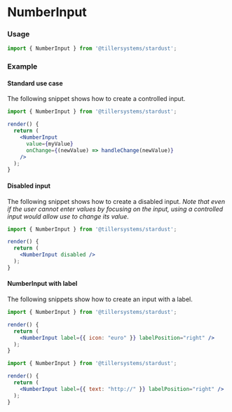 # NumberInput

### Usage

```jsx
import { NumberInput } from '@tillersystems/stardust';
```

<!-- STORY -->

<!-- PROPS -->

### Example

#### Standard use case

The following snippet shows how to create a controlled input.

```jsx
import { NumberInput } from '@tillersystems/stardust';

render() {
  return (
    <NumberInput
      value={myValue}
      onChange={(newValue) => handleChange(newValue)}
    />
  );
}
```

#### Disabled input

The following snippet shows how to create a disabled input. _Note that even if the user cannot
enter values by focusing on the input, using a controlled input would allow use to change its
value_.

```jsx
import { NumberInput } from '@tillersystems/stardust';

render() {
  return (
    <NumberInput disabled />
  );
}
```

#### NumberInput with label

The following snippets show how to create an input with a label.

```jsx
import { NumberInput } from '@tillersystems/stardust';

render() {
  return (
    <NumberInput label={{ icon: "euro" }} labelPosition="right" />
  );
}
```

```jsx
import { NumberInput } from '@tillersystems/stardust';

render() {
  return (
    <NumberInput label={{ text: "http://" }} labelPosition="right" />
  );
}
```
